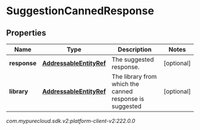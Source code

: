 # SuggestionCannedResponse


## Properties

| Name | Type | Description | Notes |
| ------------ | ------------- | ------------- | ------------- |
| **response** | [**AddressableEntityRef**](AddressableEntityRef) | The suggested response. |  [optional] |
| **library** | [**AddressableEntityRef**](AddressableEntityRef) | The library from which the canned response is suggested |  [optional] |




_com.mypurecloud.sdk.v2:platform-client-v2:222.0.0_
